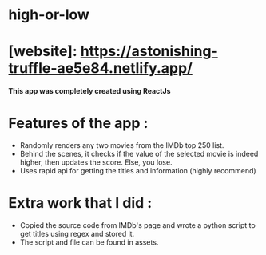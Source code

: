 # high-or-low

# [website]: https://astonishing-truffle-ae5e84.netlify.app/

#### This app was completely created using ReactJs

# Features of the app :
- Randomly renders any two movies from the IMDb top 250 list.
- Behind the scenes, it checks if the value of the selected movie is indeed higher, then updates the score. Else, you lose.
- Uses rapid api for getting the titles and information (highly recommend)

# Extra work that I did :
- Copied the source code from IMDb's page and wrote a python script to get titles using regex and stored it.
- The script and file can be found in assets.
